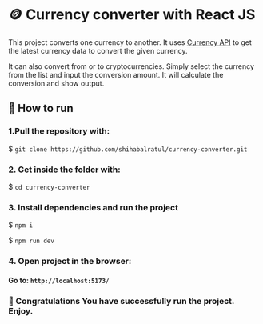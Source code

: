 # 🪙 Currency converter with React JS

This project converts one currency to another. It uses [Currency API](https://github.com/fawazahmed0/currency-api) to get the latest currency data to convert the given currency.

It can also convert from or to cryptocurrencies. Simply select the currency from the list and input the conversion amount. It will calculate the conversion and show output.

## 🚀 How to run
### 1.Pull the repository with:

$ ```git clone https://github.com/shihabalratul/currency-converter.git```

### 2. Get inside the folder with:
$ ```cd currency-converter```

### 3. Install dependencies and run the project
$ ```npm i```

$ ```npm run dev```

### 4. Open project in the browser:

#### Go to: ```http://localhost:5173/```

### 🌟 Congratulations You have successfully run the project. Enjoy.
